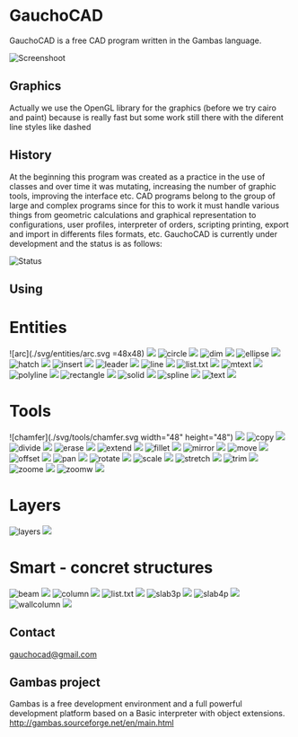 # GauchoCAD
GauchoCAD is a free CAD program written in the Gambas language.

![Screenshoot](./screen.png)

## Graphics
Actually we use the OpenGL library for the graphics (before we try cairo and paint) because is really fast but some work still there with the diferent line styles like dashed

## History
At the beginning this program was created as a practice in the use of classes and over time it was mutating, increasing the number of graphic tools, improving the interface etc.
CAD programs belong to the group of large and complex programs since for this to work it must handle various things from geometric calculations and graphical representation to configurations, user profiles, interpreter of orders, scripting printing, export and import in differents files formats, etc.
GauchoCAD is currently under development and the status is as follows:

![Status](./status.png)

## Using

# Entities
![arc](./svg/entities/arc.svg =48x48) <img src="./svg/arc.svg">
![circle](./svg/entities/circle.svg) <img src="./svg/circle.svg">
![dim](./svg/entities/dim.svg) <img src="./svg/dim.svg">
![ellipse](./svg/entities/ellipse.svg) <img src="./svg/ellipse.svg">
![hatch](./svg/entities/hatch.svg) <img src="./svg/hatch.svg">
![insert](./svg/entities/insert.svg) <img src="./svg/insert.svg">
![leader](./svg/entities/leader.svg) <img src="./svg/leader.svg">
![line](./svg/entities/line.svg) <img src="./svg/line.svg">
![list.txt](./svg/entities/list.txt.svg) <img src="./svg/list.txt.svg">
![mtext](./svg/entities/mtext.svg) <img src="./svg/mtext.svg">
![polyline](./svg/entities/polyline.svg) <img src="./svg/polyline.svg">
![rectangle](./svg/entities/rectangle.svg) <img src="./svg/rectangle.svg">
![solid](./svg/entities/solid.svg) <img src="./svg/solid.svg">
![spline](./svg/entities/spline.svg) <img src="./svg/spline.svg">
![text](./svg/entities/text.svg) <img src="./svg/text.svg">

# Tools 
![chamfer](./svg/tools/chamfer.svg width="48" height="48") <img src="./svg/chamfer.svg">
![copy](./svg/tools/copy.svg) <img src="./svg/copy.svg">
![divide](./svg/tools/divide.svg) <img src="./svg/divide.svg">
![erase](./svg/tools/erase.svg) <img src="./svg/erase.svg">
![extend](./svg/tools/extend.svg) <img src="./svg/extend.svg">
![fillet](./svg/tools/fillet.svg) <img src="./svg/fillet.svg">
![mirror](./svg/tools/mirror.svg) <img src="./svg/mirror.svg">
![move](./svg/tools/move.svg) <img src="./svg/move.svg">
![offset](./svg/tools/offset.svg) <img src="./svg/offset.svg">
![pan](./svg/tools/pan.svg) <img src="./svg/pan.svg">
![rotate](./svg/tools/rotate.svg) <img src="./svg/rotate.svg">
![scale](./svg/tools/scale.svg) <img src="./svg/scale.svg">
![stretch](./svg/tools/stretch.svg) <img src="./svg/stretch.svg">
![trim](./svg/tools/trim.svg) <img src="./svg/trim.svg">
![zoome](./svg/tools/zoome.svg) <img src="./svg/zoome.svg">
![zoomw](./svg/tools/zoomw.svg) <img src="./svg/zoomw.svg">


# Layers
![layers](./svg/layers/layers.svg) <img src="./svg/layers.svg">

# Smart - concret structures
![beam](./svg/smart/beam.svg) <img src="./svg/beam.svg">
![column](./svg/smart/column.svg) <img src="./svg/column.svg">
![list.txt](./svg/smart/list.txt.svg) <img src="./svg/list.txt.svg">
![slab3p](./svg/smart/slab3p.svg) <img src="./svg/slab3p.svg">
![slab4p](./svg/smart/slab4p.svg) <img src="./svg/slab4p.svg">
![wallcolumn](./svg/smart/wallcolumn.svg) <img src="./svg/wallcolumn.svg">


## Contact
gauchocad@gmail.com

## Gambas project
Gambas is a free development environment and a full powerful development platform based on a Basic interpreter with object extensions.
http://gambas.sourceforge.net/en/main.html



